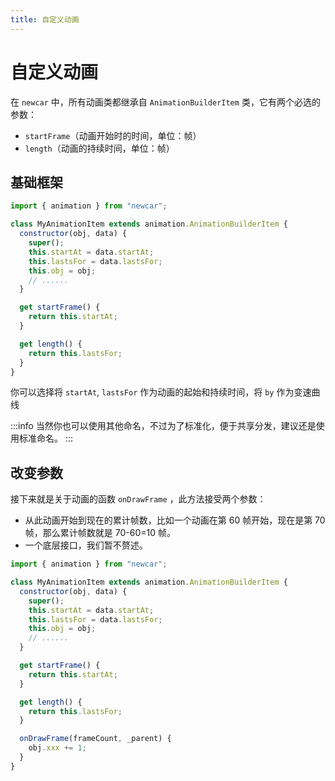 ```yaml
---
title: 自定义动画
---
```


# 自定义动画

在 `newcar` 中，所有动画类都继承自 `AnimationBuilderItem` 类，它有两个必选的参数：

- `startFrame`（动画开始时的时间，单位：帧）
- `length`（动画的持续时间，单位：帧）

## 基础框架

```javascript
import { animation } from "newcar";

class MyAnimationItem extends animation.AnimationBuilderItem {
  constructor(obj, data) {
    super();
    this.startAt = data.startAt;
    this.lastsFor = data.lastsFor;
    this.obj = obj;
    // ......
  }

  get startFrame() {
    return this.startAt;
  }

  get length() {
    return this.lastsFor;
  }
}
```

你可以选择将 `startAt`, `lastsFor` 作为动画的起始和持续时间，将 `by` 作为变速曲线

:::info
当然你也可以使用其他命名，不过为了标准化，便于共享分发，建议还是使用标准命名。
:::

## 改变参数

接下来就是关于动画的函数 `onDrawFrame` ，此方法接受两个参数：

- 从此动画开始到现在的累计帧数，比如一个动画在第 60 帧开始，现在是第 70 帧，那么累计帧数就是 70-60=10 帧。
- 一个底层接口，我们暂不赘述。

```javascript
import { animation } from "newcar";

class MyAnimationItem extends animation.AnimationBuilderItem {
  constructor(obj, data) {
    super();
    this.startAt = data.startAt;
    this.lastsFor = data.lastsFor;
    this.obj = obj;
    // ......
  }

  get startFrame() {
    return this.startAt;
  }

  get length() {
    return this.lastsFor;
  }

  onDrawFrame(frameCount, _parent) {
    obj.xxx += 1;
  }
}
```
